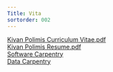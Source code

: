 ```yaml
---
Title: Vita
sortorder: 002
---
```

[Kivan Polimis Curriculum Vitae.pdf](../../docs/Kivan_Polimis_Curriculum_Vitae.pdf)  
[Kivan Polimis Resume.pdf](../../docs/Kivan_Polimis_Resume.pdf)  
[Software Carpentry](../../docs/Software_Carpentry_Certification.pdf)  
[Data Carpentry](../../docs/Data_Carpentry_Certification.pdf)
